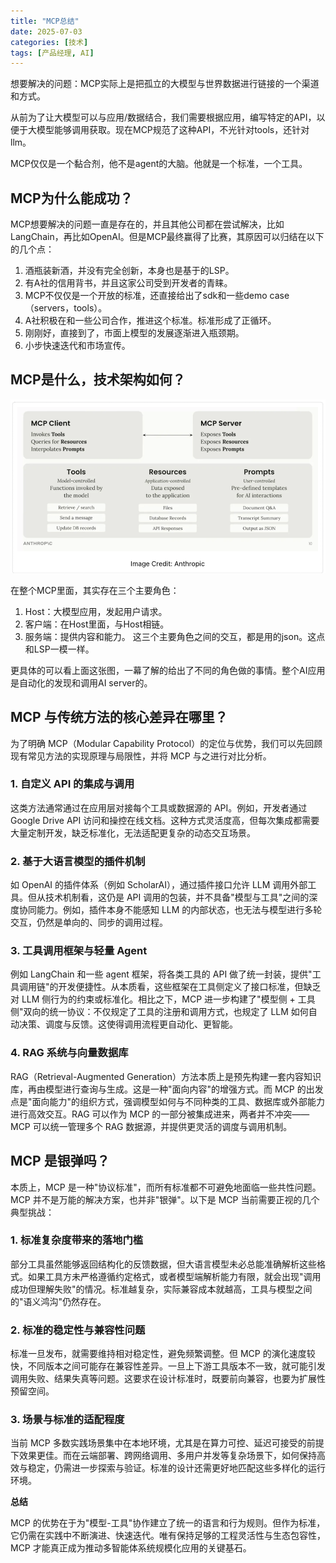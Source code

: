 ```yaml
---
title: "MCP总结"
date: 2025-07-03
categories: [技术]
tags: [产品经理, AI]
---
```



想要解决的问题：MCP实际上是把孤立的大模型与世界数据进行链接的一个渠道和方式。

从前为了让大模型可以与应用/数据结合，我们需要根据应用，编写特定的API，以便于大模型能够调用获取。现在MCP规范了这种API，不光针对tools，还针对llm。

MCP仅仅是一个黏合剂，他不是agent的大脑。他就是一个标准，一个工具。

## MCP为什么能成功？

MCP想要解决的问题一直是存在的，并且其他公司都在尝试解决，比如LangChain，再比如OpenAI。但是MCP最终赢得了比赛，其原因可以归结在以下的几个点：

1. 酒瓶装新酒，并没有完全创新，本身也是基于的LSP。
2. 有A社的信用背书，并且这家公司受到开发者的青睐。
3. MCP不仅仅是一个开放的标准，还直接给出了sdk和一些demo case（servers，tools）。
4. A社积极在和一些公司合作，推进这个标准。标准形成了正循环。
5. 刚刚好，直接到了，市面上模型的发展逐渐进入瓶颈期。
6. 小步快速迭代和市场宣传。


## MCP是什么，技术架构如何？

![MCP技术架构图](/assets/images/MCP技术架构图.png)

在整个MCP里面，其实存在三个主要角色：
1. Host：大模型应用，发起用户请求。
2. 客户端：在Host里面，与Host相链。
3. 服务端：提供内容和能力。
这三个主要角色之间的交互，都是用的json。这点和LSP一模一样。

更具体的可以看上面这张图，一幕了解的给出了不同的角色做的事情。整个AI应用是自动化的发现和调用AI server的。


## **MCP 与传统方法的核心差异在哪里？**

为了明确 MCP（Modular Capability Protocol）的定位与优势，我们可以先回顾现有常见方法的实现原理与局限性，并将 MCP 与之进行对比分析。
### **1. 自定义 API 的集成与调用**

这类方法通常通过在应用层对接每个工具或数据源的 API。例如，开发者通过 Google Drive API 访问和操控在线文档。这种方式灵活度高，但每次集成都需要大量定制开发，缺乏标准化，无法适配更复杂的动态交互场景。

### **2. 基于大语言模型的插件机制**

如 OpenAI 的插件体系（例如 ScholarAI），通过插件接口允许 LLM 调用外部工具。但从技术机制看，这仍是 API 调用的包装，并不具备"模型与工具"之间的深度协同能力。例如，插件本身不能感知 LLM 的内部状态，也无法与模型进行多轮交互，仍然是单向的、同步的调用过程。

### **3. 工具调用框架与轻量 Agent**

例如 LangChain 和一些 agent 框架，将各类工具的 API 做了统一封装，提供"工具调用链"的开发便捷性。从本质看，这些框架在工具侧定义了接口标准，但缺乏对 LLM 侧行为的约束或标准化。相比之下，MCP 进一步构建了"模型侧 + 工具侧"双向的统一协议：不仅规定了工具的注册和调用方式，也规定了 LLM 如何自动决策、调度与反馈。这使得调用流程更自动化、更智能。

### **4. RAG 系统与向量数据库**

RAG（Retrieval-Augmented Generation）方法本质上是预先构建一套内容知识库，再由模型进行查询与生成。这是一种"面向内容"的增强方式。而 MCP 的出发点是"面向能力"的组织方式，强调模型如何与不同种类的工具、数据库或外部能力进行高效交互。RAG 可以作为 MCP 的一部分被集成进来，两者并不冲突——MCP 可以统一管理多个 RAG 数据源，并提供更灵活的调度与调用机制。


## **MCP 是银弹吗？**

本质上，MCP 是一种"协议标准"，而所有标准都不可避免地面临一些共性问题。MCP 并不是万能的解决方案，也并非"银弹"。以下是 MCP 当前需要正视的几个典型挑战：


### **1. 标准复杂度带来的落地门槛**
部分工具虽然能够返回结构化的反馈数据，但大语言模型未必总能准确解析这些格式。如果工具方未严格遵循约定格式，或者模型端解析能力有限，就会出现"调用成功但理解失败"的情况。标准越复杂，实际兼容成本就越高，工具与模型之间的"语义鸿沟"仍然存在。

### **2. 标准的稳定性与兼容性问题**


标准一旦发布，就需要维持相对稳定性，避免频繁调整。但 MCP 的演化速度较快，不同版本之间可能存在兼容性差异。一旦上下游工具版本不一致，就可能引发调用失败、结果失真等问题。这要求在设计标准时，既要前向兼容，也要为扩展性预留空间。

  

### **3. 场景与标准的适配程度**

当前 MCP 多数实践场景集中在本地环境，尤其是在算力可控、延迟可接受的前提下效果更佳。而在云端部署、跨网络调用、多用户并发等复杂场景下，如何保持高效与稳定，仍需进一步探索与验证。标准的设计还需更好地匹配这些多样化的运行环境。


**总结**

MCP 的优势在于为"模型-工具"协作建立了统一的语言和行为规则。但作为标准，它仍需在实践中不断演进、快速迭代。唯有保持足够的工程灵活性与生态包容性，MCP 才能真正成为推动多智能体系统规模化应用的关键基石。